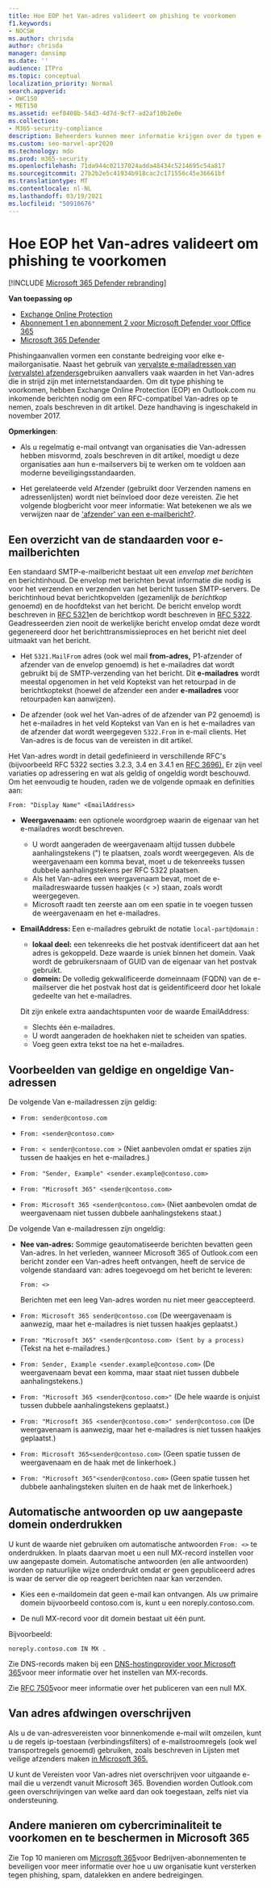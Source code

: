 ```yaml
---
title: Hoe EOP het Van-adres valideert om phishing te voorkomen
f1.keywords:
- NOCSH
ms.author: chrisda
author: chrisda
manager: dansimp
ms.date: ''
audience: ITPro
ms.topic: conceptual
localization_priority: Normal
search.appverid:
- OWC150
- MET150
ms.assetid: eef8408b-54d3-4d7d-9cf7-ad2af10b2e0e
ms.collection:
- M365-security-compliance
description: Beheerders kunnen meer informatie krijgen over de typen e-mailadressen die worden geaccepteerd of geweigerd door Exchange Online Protection (EOP) en Outlook.com om phishing te voorkomen.
ms.custom: seo-marvel-apr2020
ms.technology: mdo
ms.prod: m365-security
ms.openlocfilehash: 71da944c02137024adda48434c5214695c54a817
ms.sourcegitcommit: 27b2b2e5c41934b918cac2c171556c45e36661bf
ms.translationtype: MT
ms.contentlocale: nl-NL
ms.lasthandoff: 03/19/2021
ms.locfileid: "50910676"
---
```

# <a name="how-eop-validates-the-from-address-to-prevent-phishing"></a>Hoe EOP het Van-adres valideert om phishing te voorkomen

[!INCLUDE [Microsoft 365 Defender rebranding](../includes/microsoft-defender-for-office.md)]

**Van toepassing op**
- [Exchange Online Protection](exchange-online-protection-overview.md)
- [Abonnement 1 en abonnement 2 voor Microsoft Defender voor Office 365](office-365-atp.md)
- [Microsoft 365 Defender](../mtp/microsoft-threat-protection.md)

Phishingaanvallen vormen een constante bedreiging voor elke e-mailorganisatie. Naast het gebruik van [vervalste e-mailadressen van (vervalste) afzenders](anti-spoofing-protection.md)gebruiken aanvallers vaak waarden in het Van-adres die in strijd zijn met internetstandaarden. Om dit type phishing te voorkomen, hebben Exchange Online Protection (EOP) en Outlook.com nu inkomende berichten nodig om een RFC-compatibel Van-adres op te nemen, zoals beschreven in dit artikel. Deze handhaving is ingeschakeld in november 2017.

**Opmerkingen**:

- Als u regelmatig e-mail ontvangt van organisaties die Van-adressen hebben misvormd, zoals beschreven in dit artikel, moedigt u deze organisaties aan hun e-mailservers bij te werken om te voldoen aan moderne beveiligingsstandaarden.

- Het gerelateerde veld Afzender (gebruikt door Verzenden namens en adressenlijsten) wordt niet beïnvloed door deze vereisten. Zie het volgende blogbericht voor meer informatie: Wat betekenen we als we verwijzen naar de ['afzender' van een e-mailbericht?](/archive/blogs/tzink/what-do-we-mean-when-we-refer-to-the-sender-of-an-email).

## <a name="an-overview-of-email-message-standards"></a>Een overzicht van de standaarden voor e-mailberichten

Een standaard SMTP-e-mailbericht bestaat uit een *envelop met berichten* en berichtinhoud. De envelop met berichten bevat informatie die nodig is voor het verzenden en verzenden van het bericht tussen SMTP-servers. De berichtinhoud bevat berichtkopvelden (gezamenlijk de *berichtkop* genoemd) en de hoofdtekst van het bericht. De bericht envelop wordt beschreven in [RFC 5321](https://tools.ietf.org/html/rfc5321)en de berichtkop wordt beschreven in [RFC 5322](https://tools.ietf.org/html/rfc5322). Geadresseerden zien nooit de werkelijke bericht envelop omdat deze wordt gegenereerd door het berichttransmissieproces en het bericht niet deel uitmaakt van het bericht.

- Het `5321.MailFrom` adres (ook wel mail **from-adres,** P1-afzender of afzender van de envelop genoemd) is het e-mailadres dat wordt gebruikt bij de SMTP-verzending van het bericht. Dit **e-mailadres** wordt meestal opgenomen in het veld Koptekst van het retourpad in de berichtkoptekst (hoewel de afzender een ander **e-mailadres** voor retourpaden kan aanwijzen).

- De afzender (ook wel het Van-adres of de afzender van P2 genoemd) is het e-mailadres in het veld Koptekst van Van en is het e-mailadres van de afzender dat wordt weergegeven `5322.From` in e-mail  clients. Het Van-adres is de focus van de vereisten in dit artikel.

Het Van-adres wordt in detail gedefinieerd in verschillende RFC's (bijvoorbeeld RFC 5322 secties 3.2.3, 3.4 en 3.4.1 en [RFC 3696).](https://tools.ietf.org/html/rfc3696) Er zijn veel variaties op adressering en wat als geldig of ongeldig wordt beschouwd. Om het eenvoudig te houden, raden we de volgende opmaak en definities aan:

`From: "Display Name" <EmailAddress>`

- **Weergavenaam:** een optionele woordgroep waarin de eigenaar van het e-mailadres wordt beschreven.

  - U wordt aangeraden de weergavenaam altijd tussen dubbele aanhalingstekens (") te plaatsen, zoals wordt weergegeven. Als de weergavenaam een komma bevat, moet u de tekenreeks tussen dubbele aanhalingstekens per RFC 5322 plaatsen. 
  - Als het Van-adres een weergavenaam bevat, moet de e-mailadreswaarde tussen haakjes (< >) staan, zoals wordt weergegeven.
  - Microsoft raadt ten zeerste aan om een spatie in te voegen tussen de weergavenaam en het e-mailadres.

- **EmailAddress:** Een e-mailadres gebruikt de notatie `local-part@domain` :

  - **lokaal deel:** een tekenreeks die het postvak identificeert dat aan het adres is gekoppeld. Deze waarde is uniek binnen het domein. Vaak wordt de gebruikersnaam of GUID van de eigenaar van het postvak gebruikt.
  - **domein:** De volledig gekwalificeerde domeinnaam (FQDN) van de e-mailserver die het postvak host dat is geïdentificeerd door het lokale gedeelte van het e-mailadres.

  Dit zijn enkele extra aandachtspunten voor de waarde EmailAddress:

  - Slechts één e-mailadres.
  - U wordt aangeraden de hoekhaken niet te scheiden van spaties.
  - Voeg geen extra tekst toe na het e-mailadres.

## <a name="examples-of-valid-and-invalid-from-addresses"></a>Voorbeelden van geldige en ongeldige Van-adressen

De volgende Van e-mailadressen zijn geldig:

- `From: sender@contoso.com`

- `From: <sender@contoso.com>`

- `From: < sender@contoso.com >` (Niet aanbevolen omdat er spaties zijn tussen de haakjes en het e-mailadres.)

- `From: "Sender, Example" <sender.example@contoso.com>`

- `From: "Microsoft 365" <sender@contoso.com>`

- `From: Microsoft 365 <sender@contoso.com>` (Niet aanbevolen omdat de weergavenaam niet tussen dubbele aanhalingstekens staat.)

De volgende Van e-mailadressen zijn ongeldig:

- **Nee van-adres:** Sommige geautomatiseerde berichten bevatten geen Van-adres. In het verleden, wanneer Microsoft 365 of Outlook.com een bericht zonder een Van-adres heeft ontvangen, heeft de service de volgende standaard van: adres toegevoegd om het bericht te leveren:

  `From: <>`

  Berichten met een leeg Van-adres worden nu niet meer geaccepteerd.

- `From: Microsoft 365 sender@contoso.com` (De weergavenaam is aanwezig, maar het e-mailadres is niet tussen haakjes geplaatst.)

- `From: "Microsoft 365" <sender@contoso.com> (Sent by a process)` (Tekst na het e-mailadres.)

- `From: Sender, Example <sender.example@contoso.com>` (De weergavenaam bevat een komma, maar staat niet tussen dubbele aanhalingstekens.)

- `From: "Microsoft 365 <sender@contoso.com>"` (De hele waarde is onjuist tussen dubbele aanhalingstekens geplaatst.)

- `From: "Microsoft 365 <sender@contoso.com>" sender@contoso.com` (De weergavenaam is aanwezig, maar het e-mailadres is niet tussen haakjes geplaatst.)

- `From: Microsoft 365<sender@contoso.com>` (Geen spatie tussen de weergavenaam en de haak met de linkerhoek.)

- `From: "Microsoft 365"<sender@contoso.com>` (Geen spatie tussen het dubbele aanhalingsteken sluiten en de haak met de linkerhoek.)

## <a name="suppress-auto-replies-to-your-custom-domain"></a>Automatische antwoorden op uw aangepaste domein onderdrukken

U kunt de waarde niet gebruiken om automatische antwoorden `From: <>` te onderdrukken. In plaats daarvan moet u een null MX-record instellen voor uw aangepaste domein. Automatische antwoorden (en alle antwoorden) worden op natuurlijke wijze onderdrukt omdat er geen gepubliceerd adres is waar de server die op reageert berichten naar kan verzenden.

- Kies een e-maildomein dat geen e-mail kan ontvangen. Als uw primaire domein bijvoorbeeld contoso.com is, kunt u een noreply.contoso.com.

- De null MX-record voor dit domein bestaat uit één punt.

Bijvoorbeeld:

```text
noreply.contoso.com IN MX .
```

Zie DNS-records maken bij een [DNS-hostingprovider voor Microsoft 365](../../admin/get-help-with-domains/create-dns-records-at-any-dns-hosting-provider.md)voor meer informatie over het instellen van MX-records.

Zie [RFC 7505](https://tools.ietf.org/html/rfc7505)voor meer informatie over het publiceren van een null MX.

## <a name="override-from-address-enforcement"></a>Van adres afdwingen overschrijven

Als u de van-adresvereisten voor binnenkomende e-mail wilt omzeilen, kunt u de regels ip-toestaan (verbindingsfilters) of e-mailstroomregels (ook wel transportregels genoemd) gebruiken, zoals beschreven in Lijsten met veilige afzenders maken [in Microsoft 365.](create-safe-sender-lists-in-office-365.md)

U kunt de Vereisten voor Van-adres niet overschrijven voor uitgaande e-mail die u verzendt vanuit Microsoft 365. Bovendien worden Outlook.com geen overschrijvingen van welke aard dan ook toegestaan, zelfs niet via ondersteuning.

## <a name="other-ways-to-prevent-and-protect-against-cybercrimes-in-microsoft-365"></a>Andere manieren om cybercriminaliteit te voorkomen en te beschermen in Microsoft 365

Zie Top 10 manieren om [Microsoft 365](../../admin/security-and-compliance/secure-your-business-data.md)voor Bedrijven-abonnementen te beveiligen voor meer informatie over hoe u uw organisatie kunt versterken tegen phishing, spam, datalekken en andere bedreigingen.